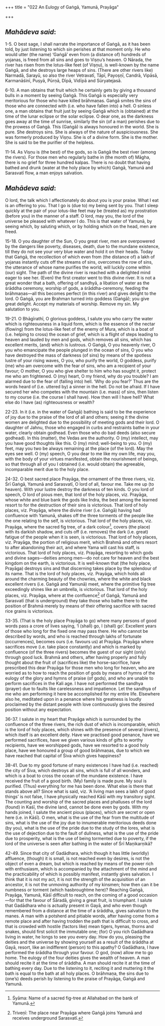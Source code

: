 +++
title = "022 An Eulogy of Gaṅgā, Yamunā, Prayāga"

+++
 

## *Mahādeva said*:

1-5. O best sage, I shall narrate the importance of Gaṅgā, as it has been told, by just listening to which sin perishes at that moment only. He who would utter (the name) ‘Gaṅgā’ even from (a distance of) hundreds of yojanas, is freed from all sins and goes to Viṣṇu’s heaven. O Nārada, the river has risen from the lotus-like feet (of Viṣṇu), is well-known by the name Gaṅgā, and she destroys large heaps of sins. (There are other rivers like) Narmadā, Sarayū, so also the river Vetravatī, Tāpī, Payoṣṇī, Candrā, Vipāsā, Karmanāśinī, Puṣyā, Pūrṇā, Dīpā, Vidīpā and Sūryatejasā.

6-10. A man obtains that fruit which he certainly gets by giving a thousand bulls in a moment by seeing Gaṅgā. This Gaṅgā is especially very meritorious for those who have killed brāhmaṇas. Gaṅgā smites the sins of those who are connected with (i.e. who have fallen into) a hell. O sinless one, a man obtains that fruit just by seeing Gaṅgā which is (obtained) at the time of the lunar eclipse or the solar eclipse. O dear one, as the darkness goes away at the time of sunrise, similarly the sin (of a man) perishes due to the prowess of Gaṅgā. This (Gaṅgā) is always honoured in the world. She is pure. She destroys sins. She is always of the nature of auspiciousness. She was formerly produced by Viṣṇu. She is of a divine form. She is the mother. She is said to be the purifier of the helpless.

11-14. As Viṣṇu is (the best) of the gods, so is Gaṅgā the best river (among the rivers). For those men who regularly bathe in (the month of) Māgha, there is no grief for three hundred kalpas. There is no doubt that having bathed and drunk (water at the holy place by which) Gaṅgā, Yamunā and Sarasvatī flow, a man enjoys salvation.

## *Mahādeva said*:

O lord, the talk which I affectionately do about you is your praise. What I eat is an offering to you. That I go is (due to) my being sent by you. That I sleep quickly at the pair of your lotus-like feet may be (treated as) my prostration (before you) in the manner of a staff. O lord, may you, the lord of the universe be pleased with whatever I do. This is that water of Yamunā, by seeing which, by saluting which, or by holding which on the head, men are freed.

15-18. O you daughter of the Sun, O you great river, men are overpowered by the dangers like poverty, diseases, death, due to the mundane existence, till they do not see your very blue water and hold it on their heads. Today that Gaṅgā, the recollection of which even from (the distance of) a lakh of yojanas instantly cuts off the streams of sins, overcomes the row of sins, the utterance of whose name purifies the world, will luckily come within (our) sight. The path of the divine river is reached with a delighted mind eager to see her. (Even) the first creator went to this divine river. It is not a great wonder that a bath, offering of sandhyā, a libation of water as the śrāddha ceremony, worship of gods, a śrāddha-ceremony, feeding the brāhmaṇas—all this becomes perfect (in this river) and gives delight to the lord. O Gaṅgā, you are Brahman turned into goddess (Gaṅgā); you give great delight. Accept my materials of worship. Remove my sin. My salutation to you.

19-21. O Bhāgīrathī, O glorious goddess, I salute you who carry the water which is righteousness in a liquid form, which is the essence of the nectar (flowing) from the lotus-like feet of the enemy of Mura, which is a boat of (i.e. helping to cross) the ocean of grief, which is a flight of steps leading to heaven and lauded by men and gods, which removes all sins, which has excellent merits, (and) which is lustrous. O Gaṅgā, O you heavenly river, O you who emancipate the people plunged in the ocean of sins, O you who have destroyed the mass of darkness (of sins) by means of the spotless lustre of your rising waves, O you, who purify the world, O goddess, purify (me) who am overcome with the fear of sins, who am a recipient of your favour; O mother, O you who give shelter to him who has sought it, protect me who am frightened. O (my) heart, O my friend, why do you trouble? I am alarmed due to the fear of (falling into) hell. ‘Why do you fear?’ Thus are the words heard of (i.e. uttered by) a sinner in the hell. Do not be afraid. If I have secured her who competes with the mountain (i.e. mass) of sins, then listen to my course (i.e. the course I shall have). How then will I have hell? What else do I have (as) righteousness or wealth?

22-23. In it (i.e. in the water of Gaṅgā) bathing is said to be the experience of joy due to the praise of the lord of all and others; seeing it the divine women are delighted due to the possibility of meeting gods and their lord. O daughter of Jahnu, those who engaged in curbs and restraints bathe in your water, clearly obtain godhead. Even those who do bad deeds (also secure godhead). In this (matter), the Vedas are the authority. O (my) intellect, may you have good thoughts like this. O (my) mind; well-being to you. O (my) feet, may you two be always remaining at the place (of the lord). May the eyes see well. O (my) speech, O you dear to me like my own life, may you, with the body of your virtues manifested, obtain the nourishment of beings, so that through all of you I obtained (i.e. would obtain) the agreeable, incomparable merit due to the holy place.

24-32. O best sacred place Prayāga, the ornament of the three rivers, viz. Śrī Gaṅgā, Yamunā and Sarasvatī, O lord of all, favour me. Take me up (to heaven). With your lustre destroy the darkness of ten kinds. O you lord of speech, O lord of pious men, that lord of the holy places, viz. Prayāga, whose white and blue bank the gods like Indra, the best among the learned resort to for the destruction of their sins is victorious. That lord of holy places, viz. Prayāga, where the divine river (i.e. Gaṅgā) having had confluence with Yamunā, shakes off the three torments of the people like the one relating to the self, is victorious. That lord of the holy places, viz. Prayāga, where the sacred fig tree, of a dark colour[^1], covers (the place) with its darkish shadow, and cuts off (i.e. removes) the dark (i.e. great) fatigue of the people when it is seen, is victorious. That lord of holy places, viz. Prayāga, the portion of religious merit, which Brahmā and others resort to after abandoning their act, and where Yama will cast his staff, is victorious. That lord of holy places, viz. Prayāga, resorting to which gods and divine sages—deities among men—do not care for heaven and the best kingdom on the earth, is victorious. It is well-known that (the holy place, Prayāga) destroys sins and that discerning takes place by the splendour of its name. That is the lord of holy places, viz. Prayāga, which holds all around the charming beauty of the chowries, where the white and black excellent rivers (i.e. Gaṅgā and Yamunā) meet, where the primitive fig tree exceedingly shines like an umbrella, is victorious. That lord of the holy places, viz. Prayāga, where at the confluence[^2] of Gaṅgā, Yamunā and Sarasvatī (that is underground) they take those who bathe there to the position of Brahmā merely by means of their offering sacrifice with sacred rice grains is victorious.

[^1]:  Śyāma: Name of a sacred fig-tree at Allahabad on the bank of Yamunā.

[^2]:  Triveṇī: The place near Prayāga where Gaṅgā joins Yamunā and receives underground Sarasvatī.

33-35. (That is the holy place Prayāga to go) where many persons of good words pass a crore of lives saying, ‘I (shall) go, I (shall) go’. Excellent years of those who long for the fixed one may pass there. He who cannot be described by words, and who is reached through lakhs of fortunate (occurrences), becomes ours (i.e. favours us) at Prayāga. Prayāga where sacrifices move (i.e. take place constantly) and which is marked by confluence (of the three rivers) becomes the guest of our sight (only) through good luck. Brahmā and others, after having properly and fully thought about the fruit of (sacrifices like) the horse-sacrifice, have prescribed this dear Prayāga for those men who long for heaven, who are worried as to how to reach the position of gods by means of hymns of the eulogy of the glory and hymns of praise (of gods), and who are unable to perform sacrifices in the Kali age. I have not performed the sandhya (prayer) due to faults like carelessness and impatience. Let the sandhya of me who am performing it here be accomplished for my entire life. Elsewhere also he, meditated upon in a penance where his greatness is loudly proclaimed by the distant people with love continuously gives the desired position without any expectation.

36-37. I salute in my heart that Prayāga which is surrounded by the confluence of the three rivers, the rich dust of which is incomparable, which is the lord of holy places, which shines with the presence of several (rivers), which itself is an excellent deity. Have we practised good penance, have we performed sacrifices, have we given various kinds of gifts to worthy recipients, have we worshipped gods, have we resorted to a good holy place, have we honoured a group of good brāhmaṇas, due to which we have reached that capital of Śiva which gives happiness?

38-41. Due to my good fortune of many existences I have had (i.e. reached) the city of Śiva, which destroys all sins, which is full of all wonders, and which is a boat to cross the ocean of the mundane existence. I have received the fruit of a good birth. (My) family is made pure. My soul is purified. (Thus) everything for me has been done. What else is there that stands above all? Since what is said, viz. ‘A living man sees a lakh of good things’ is not false, I have physically reached Kāśī with my transitory sight. The counting and worship of the sacred places and phalluses of the lord (found) in Kaśī, the divine land, cannot be done even by gods. With my hands joined, I salute the ancient pious (places), which are secret or open here (i.e. in Kāśī). O men, what is the use of the fear from the multitude of sins, what is the use of the joy due to innumerable meritorious deeds done (by you), what is the use of the pride due to the study of the lores, what is the use of dejection due to the fault of dullness, what is the use of the pride due to prosperity, what is the use of being tormented due to poverty, if the lord of the universe is seen after bathing in the water of Śrī Maṇikarṇikā?

42-49. Since that city of Gadādhara, which though it has little (worldly) affluence, (though) it is small, is not reached even by desires, is not the object of even a dream, but which is reached by means of the power rich with enthusiasm, which is accompanied by the attachment of the mind and the practicability of which is possibly manifest, instantly gives salvation. I think that it is not my act, it is not the strength of the acquisition of an ancestor, it is not the unmoving authority of my kinsmen; how then can it be numbness or torment (which hasbroughtme here)? Reaching Gaṅgā, Prayāga, Yamunā, Kāśī difficult to reach, on the coming of a good occasion—for that the favour of Śāradā, giving a great fruit, is triumphant. I salute that Gadādhara who is actually present in Gayā, and who even though remembered from a distance at the time of a śrāddha, gives salvation to the manes. A man with a potsherd and pitiable words, after having come from a remote place and after having trodden the path that is difficult to cross, and that is crowded with hostile (factors like) mean tigers, hyenas, thorns and snakes, should first solicit the immutable one; (for) O you rich Gadādhara living in water, he longs to see you every day. How do you, pleasing the deities and the universe by showing yourself as a result of the śrāddha at Gayā, resort, like an indifferent (person) to this apathy? O Gadādhara, I have performed the śrāddha through your favour. O god, (now) allow me to go home. The eulogy of the four deities gives the wealth of heaven. A man should recite it at the time of śrāddha. A man should recite it at the time of bathing every day. Due to the listening to it, reciting it and muttering it the bath is equal to the bath at all holy places. O brāhmaṇa, the sins due to (one’s) deeds perish by listening to the praise of Prayāga, Gaṅgā and Yamunā.




